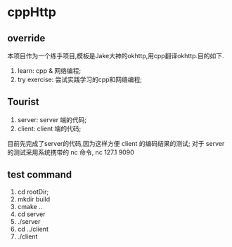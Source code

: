# cppHttp

## override
本项目作为一个练手项目,模板是Jake大神的okhttp,用cpp翻译okhttp.目的如下.
1. learn: cpp & 网络编程;
2. try exercise: 尝试实践学习的cpp和网络编程;


## Tourist
1. server: server 端的代码;
2. client: client 端的代码;

目前先完成了server的代码,因为这样方便 client 的编码结果的测试;
对于 server 的测试采用系统携带的 nc 命令, nc 127.1 9090

## test command
1. cd rootDir;
2. mkdir build
3. cmake ..
4. cd server
5. ./server
6. cd ../client
7. ./client

